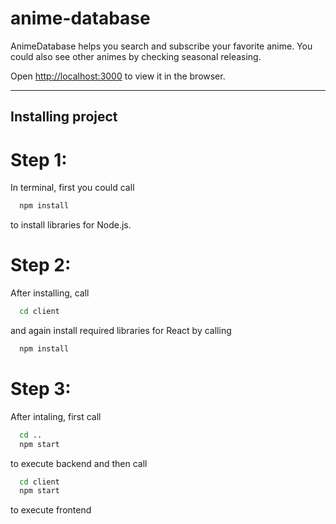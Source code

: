 # anime-database

<!-- Italics -->
AnimeDatabase helps you search and subscribe your favorite anime. You could also see other animes by checking seasonal releasing.

Open [http://localhost:3000](http://localhost:3000) to view it in the browser.

<!-- Horizontal Rule -->
---

## Installing project

<!-- Code Blocks -->
# Step 1:

In terminal, first you could call
```bash
  npm install
```
to install libraries for Node.js.

# Step 2: 

After installing, call
```bash
  cd client
```
and again install required libraries for React by calling
```bash
  npm install
```

# Step 3:

After intaling, first call 
```bash
  cd ..
  npm start
```
to execute backend and then call
```bash
  cd client
  npm start
```
to execute frontend
